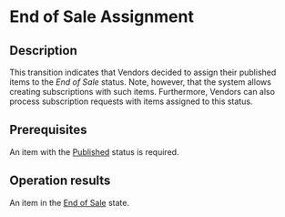 # End of Sale Assignment
## Description
This transition indicates that Vendors decided to assign their published items to the *End of Sale* status. Note, however, that the system allows creating subscriptions with such items. Furthermore, Vendors can also process subscription requests with items assigned to this status.
## Prerequisites
An item with the [Published](s-b-published.html) status is required.
## Operation results
An item in the [End of Sale](s-b-published.html) state. 
